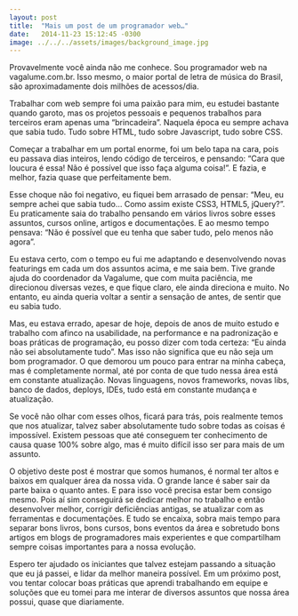 ```yaml
---
layout: post
title:  "Mais um post de um programador web…"
date:   2014-11-23 15:12:45 -0300
image: ../../../assets/images/background_image.jpg
---
```

Provavelmente você ainda não me conhece. Sou programador web na vagalume.com.br. Isso mesmo, o maior portal de letra de música do Brasil, são aproximadamente dois milhões de acessos/dia.

Trabalhar com web sempre foi uma paixão para mim, eu estudei bastante quando garoto, mas os projetos pessoais e pequenos trabalhos para terceiros eram apenas uma “brincadeira”. Naquela época eu sempre achava que sabia tudo. Tudo sobre HTML, tudo sobre Javascript, tudo sobre CSS.

Começar a trabalhar em um portal enorme, foi um belo tapa na cara, pois eu passava dias inteiros, lendo código de terceiros, e pensando: “Cara que loucura é essa! Não é possível que isso faça alguma coisa!”. E fazia, e melhor, fazia quase que perfeitamente bem.

Esse choque não foi negativo, eu fiquei bem arrasado de pensar: “Meu, eu sempre achei que sabia tudo… Como assim existe CSS3, HTML5, jQuery?”. Eu praticamente saia do trabalho pensando em vários livros sobre esses assuntos, cursos online, artigos e documentações. E ao mesmo tempo pensava: “Não é possível que eu tenha que saber tudo, pelo menos não agora”.

Eu estava certo, com o tempo eu fui me adaptando e desenvolvendo novas featurings em cada um dos assuntos acima, e me saia bem. Tive grande ajuda do coordenador da Vagalume, que com muita paciência, me direcionou diversas vezes, e que fique claro, ele ainda direciona e muito. No entanto, eu ainda queria voltar a sentir a sensação de antes, de sentir que eu sabia tudo.

Mas, eu estava errado, apesar de hoje, depois de anos de muito estudo e trabalho com afinco na usabilidade, na performance e na padronização e boas práticas de programação, eu posso dizer com toda certeza: “Eu ainda não sei absolutamente tudo”. Mas isso não significa que eu não seja um bom programador. O que demorou um pouco para entrar na minha cabeça, mas é completamente normal, até por conta de que tudo nessa área está em constante atualização. Novas linguagens, novos frameworks, novas libs, banco de dados, deploys, IDEs, tudo está em constante mudança e atualização.

Se você não olhar com esses olhos, ficará para trás, pois realmente temos que nos atualizar, talvez saber absolutamente tudo sobre todas as coisas é impossível. Existem pessoas que até conseguem ter conhecimento de causa quase 100% sobre algo, mas é muito difícil isso ser para mais de um assunto.

O objetivo deste post é mostrar que somos humanos, é normal ter altos e baixos em qualquer área da nossa vida. O grande lance é saber sair da parte baixa o quanto antes. E para isso você precisa estar bem consigo mesmo. Pois aí sim conseguirá se dedicar melhor no trabalho e então desenvolver melhor, corrigir deficiências antigas, se atualizar com as ferramentas e documentações. E tudo se encaixa, sobra mais tempo para separar bons livros, bons cursos, bons eventos da área e sobretudo bons artigos em blogs de programadores mais experientes e que compartilham sempre coisas importantes para a nossa evolução.

Espero ter ajudado os iniciantes que talvez estejam passando a situação que eu já passei, e lidar da melhor maneira possível. Em um próximo post, vou tentar colocar boas práticas que aprendi trabalhando em equipe e soluções que eu tomei para me interar de diversos assuntos que nossa área possui, quase que diariamente.
